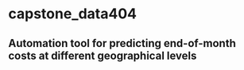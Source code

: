 # capstone_data404
## Automation tool for predicting end-of-month costs at different geographical levels
